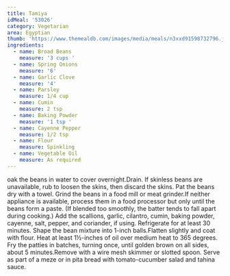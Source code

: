```yaml
---
title: Tamiya
idMeal: '53026'
category: Vegetarian
area: Egyptian
thumb: 'https://www.themealdb.com/images/media/meals/n3xxd91598732796.jpg'
ingredients:
  - name: Broad Beans
    measure: '3 cups '
  - name: Spring Onions
    measure: '6'
  - name: Garlic Clove
    measure: '4'
  - name: Parsley
    measure: 1/4 cup
  - name: Cumin
    measure: 2 tsp
  - name: Baking Powder
    measure: '1 tsp '
  - name: Cayenne Pepper
    measure: 1/2 tsp
  - name: Flour
    measure: Spinkling
  - name: Vegetable Oil
    measure: As required
---
```

oak the beans in water to cover overnight.Drain. If skinless beans are unavailable, rub to loosen the skins, then discard the skins. Pat the beans dry with a towel.
Grind the beans in a food mill or meat grinder.If neither appliance is available, process them in a food processor but only until the beans form a paste. (If blended too smoothly, the batter tends to fall apart during cooking.) Add the scallions, garlic, cilantro, cumin, baking powder, cayenne, salt, pepper, and coriander, if using.  Refrigerate for at least 30 minutes.
Shape the bean mixture into 1-inch balls.Flatten slightly and coat with flour.
Heat at least 1½-inches of oil over medium heat to 365 degrees.
Fry the patties in batches, turning once, until golden brown on all sides, about 5 minutes.Remove with a wire mesh skimmer or slotted spoon. Serve as part of a meze or in pita bread with tomato-cucumber salad and tahina sauce.
